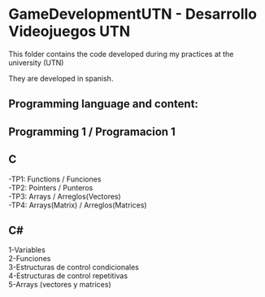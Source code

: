 # GameDevelopmentUTN - Desarrollo Videojuegos UTN

This folder contains the code developed during my practices at the university (UTN)

They are developed in spanish.

Programming language and content:
---------------------------------

Programming 1 / Programacion 1
-------------------------------
C
--
-TP1: Functions / Funciones  
-TP2: Pointers / Punteros  
-TP3: Arrays  / Arreglos(Vectores)  
-TP4: Arrays(Matrix) / Arreglos(Matrices)  

C#
--
1-Variables  
2-Funciones  
3-Estructuras de control condicionales  
4-Estructuras de control repetitivas  
5-Arrays (vectores y matrices)  
